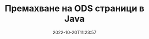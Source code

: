 ---
############################# Static ############################
layout: "auto-gen-merger"
date: 2022-10-20T11:23:57
draft: false
otherformats: odt one otp ott pdf pps ppsx ppt pptx rtf tex vdx vsdm vsdx vssm vssx

############################# Head ############################
head_title: "Премахване на ODS страници в Java"
head_description: "Премахнете или изтрийте отделна страница или колекция от страници от ODS файл в Java чрез обръщане на реда на страниците с помощта на API за сливане на документи."

############################# Header ############################
title: "Премахване на ODS страници в Java"
description: "Премахнете страниците ODS с няколко реда код на Java."
bg_image: "https://cms.admin.containerize.com/templates/aspose/App_Themes/V3/images/bg/header1.png"
bg_overlay: false
button:
    enable: true
    icon: "fas fa-arrow-down"
    label: "Изтеглете безплатна пробна версия"
    link: "https://downloads.groupdocs.com/merger/java"

############################# SubMenu ############################
submenu:
    enable: true

    left:
        img_alt: "GroupDocs.Merger for Java"
        image: "https://cms.admin.containerize.com/templates/groupdocs/images/product-logos/90x90-noborder/groupdocs-merger-java.png"
        product: "GroupDocs.Merger"
        platform: "Java"

    middle:
        button:

            # button loop
            - link: "https://apireference.groupdocs.com/merger/java"
              text: "Справка за API"

            # button loop
            - link: "https://github.com/groupdocs-merger"
              text: "Примери за кодове"

            # button loop
            - link: "https://products.groupdocs.app/merger/family"
              text: "Демонстрации на живо"

            # button loop
            - link: "https://purchase.groupdocs.com/pricing/merger/java"
              text: "Ценообразуване"

    right:
        link_download: "https://downloads.groupdocs.com/merger"
        link_learn: "https://docs.groupdocs.com/merger/java"
        link_buy: "https://purchase.groupdocs.com"

############################# About ############################
about:
    enable: true
    title: "Относно API на GroupDocs.Merger for Java"
    content: |
        [GroupDocs.Merger for Java](/bg/merger/java/) предлага просто решение за безопасно обединяване и разделяне между широк набор от формати на документи, включително PDF, Microsoft Office (Word, Excel, PowerPoint , OneNote), OpenDocument, HTML, изображения и много други в приложенията на Java. Като добавите само няколко реда от кода, изпълнете няколко операции с документи, като преместване, премахване, завъртане, размяна, извличане или промяна на ориентацията на страниците в документите. API за обединяване на документи също поддържа визуализация на страниците на документи като изображение за анализиране на структурата на документа, форматирането и съдържанието на страницата.
        
        GroupDocs.Merger API е правилният избор за корпоративни решения, които се нуждаят от функции за премахване на файлови страници. Тези API се поддържат добре от всички основни операционни системи и платформи, включително J2SE 7.0 (1.7), J2SE 8.0 (1.8), Java 10.

############################# Steps ############################
steps:
    enable: true
    title_left: "Премахнете ODS файлови страници в Java"
    content_left: |
        [GroupDocs.Merger for Java](/bg/merger/java/) улеснява разработчиците на Java да изтрият една или няколко конкретни страници в ODS файл, като изпълните няколко лесни стъпки.
        
        * Инициализирайте **RemoveOptions** с номера на страници за премахване.
        * Създайте нов екземпляр на **Merger** и подайте пътя на изходния документ като параметър на конструктора.
        * Извикайте **removePages** и подайте обект **RemoveOptions**.
        * Извикайте **save** и посочете пътя на файла, за да запишете получения документ.

    title_right: "Системни изисквания"
    content_right: |
        API на GroupDocs.Merger for Java се поддържат на всички основни платформи и операционни системи. Преди да изпълните кода по-долу, моля, уверете се, че имате следните предпоставки, инсталирани на вашата система.

        * Операционни системи: Microsoft Windows, Linux, MacOS
        * Среди за разработка: NetBeans, IntelliJ IDEA, Eclipse
        * Рамки: J2SE 7.0 (1.7), J2SE 8.0 (1.8), Java 10
        * Изтеглете най-новата версия на GroupDocs.Merger for Java от [Maven](https://repository.groupdocs.com/webapp/#/artifacts/browse/tree/General/repo/com/groupdocs/groupdocs-merger)
         
    code: |
     {{% merger/additional-styles %}}
     {{< merger/code-merger title="Как да премахнете ODS файлови страници с помощта на Java примерен код">}}

        ```java    
        // Премахнете ODS файлови страници с помощта на GroupDocs.Merger API
        // Инициализирайте класа RemoveOptions с избрани номера на страници
        RemoveOptions removeOptions = new RemoveOptions(new int[] { 3, 6 });

        // Инстанциране на сливане с вход ODS документ
        Merger merger = new Merger("input.ods");

        // Извикайте метода removePages и му предайте обект RemoveOptions
        merger.removePages(removeOptions);
    
        // Извикайте метода за запазване и подайте желания път до файла, за да запишете изходния документ
        merger.save("output.ods");
        ```
     {{< /merger/code-merger >}}

############################# Demos ############################
demos:
    enable: true
    title: "Демонстрации на живо - Премахнете ODS страници онлайн"
    content: |
       Премахнете ODS файлови страници веднага, като посетите уебсайта [GroupDocs.Merger Live Demos](https://products.groupdocs.app/splitter/remove-pages/ods).
       Демото на живо има следните предимства.
        
############################# About Formats ############################
about_formats:
    enable: true

############################# More Formats ############################
more_formats:
    enable: true
    title: "Премахване на страници от други формати на документи"
    content: |
        Java документи API за сливане и разделяне за файлови формати и изображения. Премахнете някои от популярните файлови формати, както е посочено по-долу.

############################# Back to top ###############################
back_to_top:
    enable: true
---